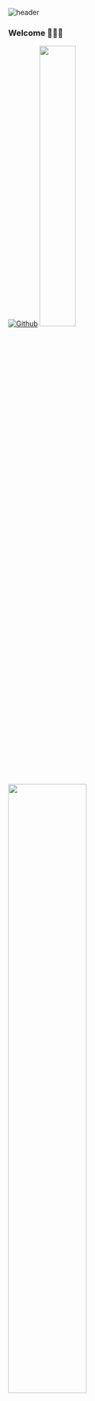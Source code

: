 
![header](https://capsule-render.vercel.app/api?type=transparent&color=timeGradient&text=Welcome%20to%20Su's%20GitHub%20👋&animation=twinkling&fontSize=35&height=250)
### Welcome 👩🏻‍💻

<!--
**su0797/su0797** is a ✨ _special_ ✨ repository because its `README.md` (this file) appears on your GitHub profile.

Here are some ideas to get you started:

- 🔭 I’m currently working on ...
- 🌱 I’m currently learning ...
- 👯 I’m looking to collaborate on ...
- 🤔 I’m looking for help with ...
- 💬 Ask me about ...
- 📫 How to reach me: ...
- 😄 Pronouns: ...
- ⚡ Fun fact: ...
- 👋 Hi, I’m @su0797 
- 👀 I’m interested in ...
- 📫 How to reach me ...
- 🌱 I’m currently learning ... 
- 💞️ I’m looking to collaborate on ... 
-->
[![Github](https://www.codenary.co.kr/widget/github/api?username=사수봉)](https://www.codenary.co.kr/user-profile/detail/사수봉?github_ride=true&utm_source=github)
<a href="https://github.com/anuraghazra/github-readme-stats">
    <img src="https://github-readme-stats.vercel.app/api/top-langs/?username=su0797&layout=donut&show_icons=true&theme=dracula&hide_border=true&count_private=true&exclude_repo=Face-Transfer-Application" width=38% />
</a>    
<a href="https://github.com/anuraghazra/github-readme-stats">
  <img src="https://github-readme-stats.vercel.app/api?username=su0797&show_icons=true&theme=dracula&hide_border=true&count_private=true" width=56% />
</a>
